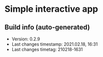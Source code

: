 # Simple interactive app

## Build info (auto-generated)

- Version: 0.2.9
- Last changes timestamp: 2021.02.18, 16:31
- Last changes timetag: 210218-1631

